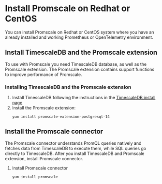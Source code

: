 # Install Promscale on Redhat or CentOS
You can install Promscale on Redhat or CentOS system where you have an
already installed and working Prometheus or OpenTelemetry environment.

## Install TimescaleDB and the Promscale extension
To use with Promscale you need TimescaleDB database, as well as the Promscale
extension. The Promscale extension contains support functions to improve
performance of Promscale.
<procedure>

### Installing TimescaleDB and the Promscale extension

1.  Install TimescaleDB following the instructions in the
    [TimescaleDB install page][tsdb-install-self-hosted]
1.  Install the Promscale extension:
    ```
    yum install promscale-extension-postgresql-14
    ```
    
</procedure>


## Install the Promscale connector
The Promscale connector understands PromQL queries natively and fetches data
from TimescaleDB to execute them, while SQL queries go directly to TimescaleDB.
After you install TimescaleDB and Promscale extension, install Promscale
connector.

<procedure>

1.  Install Promscale connector
    ```bash
    yum install promscale
    ```

</procedure>

[tsdb-install-self-hosted]: /install/:currentVersion:/self-hosted/